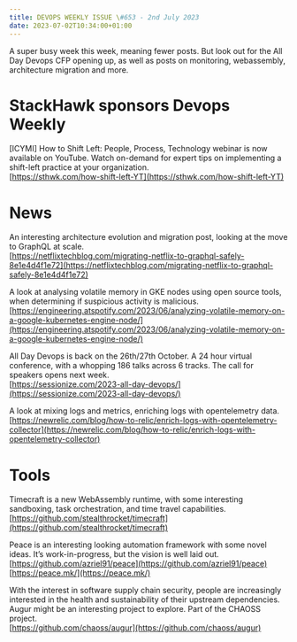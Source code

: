 ```yaml
---
title: DEVOPS WEEKLY ISSUE \#653 - 2nd July 2023 
date: 2023-07-02T10:34:00+01:00
---
```


A super busy week this week, meaning fewer posts. But look out for the All Day Devops CFP opening up, as well as posts on monitoring, webassembly, architecture migration and more.


StackHawk sponsors Devops Weekly
============================

[ICYMI] How to Shift Left: People, Process, Technology webinar is now available on YouTube. Watch on-demand for expert tips on implementing a shift-left practice at your organization.
<br>[https://sthwk.com/how-shift-left-YT](https://sthwk.com/how-shift-left-YT)


News
====

An interesting architecture evolution and migration post, looking at the move to GraphQL at scale.
<br>[https://netflixtechblog.com/migrating-netflix-to-graphql-safely-8e1e4d4f1e72](https://netflixtechblog.com/migrating-netflix-to-graphql-safely-8e1e4d4f1e72)


A look at analysing volatile memory in GKE nodes using open source tools, when determining if suspicious activity is malicious.
<br>[https://engineering.atspotify.com/2023/06/analyzing-volatile-memory-on-a-google-kubernetes-engine-node/](https://engineering.atspotify.com/2023/06/analyzing-volatile-memory-on-a-google-kubernetes-engine-node/)


All Day Devops is back on the 26th/27th October. A 24 hour virtual conference, with a whopping 186 talks across 6 tracks. The call for speakers opens next week.
<br>[https://sessionize.com/2023-all-day-devops/](https://sessionize.com/2023-all-day-devops/)


A look at mixing logs and metrics, enriching logs with opentelemetry data.
<br>[https://newrelic.com/blog/how-to-relic/enrich-logs-with-opentelemetry-collector](https://newrelic.com/blog/how-to-relic/enrich-logs-with-opentelemetry-collector)


Tools
=====

Timecraft is a new WebAssembly runtime, with some interesting sandboxing, task orchestration, and time travel capabilities.
<br>[https://github.com/stealthrocket/timecraft](https://github.com/stealthrocket/timecraft)


Peace is an interesting looking automation framework with some novel ideas. It’s work-in-progress, but the vision is well laid out.
<br>[https://github.com/azriel91/peace](https://github.com/azriel91/peace)
<br>[https://peace.mk/](https://peace.mk/)


With the interest in software supply chain security, people are increasingly interested in the health and sustainability of their upstream dependencies. Augur might be an interesting project to explore. Part of the CHAOSS project.
<br>[https://github.com/chaoss/augur](https://github.com/chaoss/augur)





